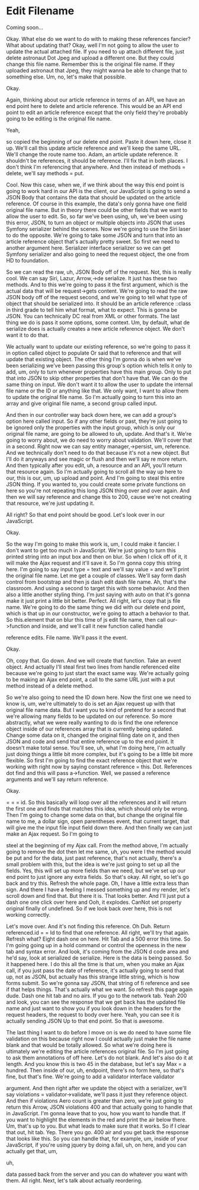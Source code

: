 # Edit Filename

Coming soon...

Okay. What else do we want to do with to making these references fancier? What about
updating that? Okay, well I'm not going to allow the user to update the actual
attached file. If you need to up attach different file, just delete astronaut Dot
Jpeg and upload a different one. But they could change this file name. Remember this
is the original file name. If they uploaded astronaut that Jpeg, they might wanna be
able to change that to something else. Um, no, let's make that possible.

Okay.

Again, thinking about our article reference in terms of an API, we have an end point
here to delete and article reference. This would be an API end point to edit an
article reference except that the only field they're probably going to be editing is
the original file name.

Yeah,

so copied the beginning of our delete end point. Paste it down here, close it up.
We'll call this update article reference and we'll keep the same URL. We'll change
the route name too. Adam, an article update reference. It shouldn't be references, it
should be reference. I'll fix that in both places. I don't think I'm referencing that
anywhere. And then instead of methods = delete, we'll say methods = put.

Cool. Now this case, when we, if we think about the way this end point is going to
work hard in our API is the client, our JavaScript is going to send a JSON Body that
contains the data that should be updated on the article reference. Of course in this
example, the data's only gonna have one field original file name. But in theory there
could be other fields that we want to allow the user to edit. So, so far we've been
using, uh, we've been using this error, JSON, to turn an object or multiple objects
into JSON that uses Symfony serializer behind the scenes. Now we're going to use the
Siri laser to do the opposite. We're going to take some JSON and turn that into an
article reference object that's actually pretty sweet. So first we need to another
argument here. Serializer interface serializer so we can get Symfony serializer and
also going to need the request object, the one from HD to foundation.

So we can read the raw, uh, JSON Body off of the request. Not, this is really cool.
We can say Siri, Lazur, Arrow,->de serialize. It just has these two methods. And to
this we're going to pass it the first argument, which is the actual data that will be
request->gets content. We're going to read the raw JSON body off of the request
second, and we're going to tell what type of object that should be serialized into.
It should be an article reference ::class in third grade to tell him what format,
what to expect. This is gonna be JSON. You can technically DC real from XML or other
formats. The last thing we do is pass it some options, some context. Um, by default,
what de serialize does is actually creates a new article reference object. We don't
want it to do that.

We actually want to update our existing reference, so we're going to pass it in
option called object to populate Or said that to reference and that will update that
existing object. The other thing I'm gonna do is when we've been serializing we've
been passing this group's option which tells it only to add, um, only to turn
whenever properties have this main group. Only to put that into JSON to skip other
properties that don't have that. We can do the same thing on input. We don't want it
to allow the user to update the internal file name or the ID or anything like that.
We only want, I want to allow them to update the original file name. So I'm actually
going to turn this into an array and give original file name, a second group called
input.

And then in our controller way back down here, we can add a group's option here
called input. So if any other fields or past, they're just going to be ignored only
the properties with the input group, which is only our original file name, are going
to be allowed to uh, update. And that's it. We're going to worry about, we do need to
worry about validation. We'll cover that in a second. Right now we can say entity
manager,->persist, um, reference. And we technically don't need to do that because
it's not a new object. But I'll do it anyways and see magic or flush and then we'll
say re more return. And then typically after you edit, uh, a resource and an API,
you'll return that resource again. So I'm actually going to scroll all the way up
here to our, this is our, um, up upload and point. And I'm going to steal this entire
JSON thing. If you wanted to, you could create some private functions on here so
you're not repeating this long JSON thing over and over again. And then we will say
reference and change this to 200, cause we're not creating that resource, we're just
updating it.

All right? So that end point should be good. Let's look over in our JavaScript.

Okay.

So the way I'm going to make this work is, um, I could make it fancier. I don't want
to get too much in JavaScript. We're just going to turn this printed string into an
input box and then on blur. So when I click off of it, it will make the Ajax request
and it'll save it. So I'm gonna copy this string here. I'm going to say input type =
text and we'll say value = and we'll print the original file name. Let me get a
couple of classes. We'll say form dash control from bootstrap and then js dash edit
dash file name. Ah, that's the classroom. And using a second to target this with some
behavior. And then also a little another styling thing. I'm just saying with auto on
that it's gonna make it just print a little bit better. Perfect. All right, let's
copy that js file name. We're going to do the same thing we did with our delete end
point, which is that up in our constructor, we're going to attach a behavior to that.
So this.element that on blur this time of js edit file name, then call our->function
and inside, and we'll call it new function called handle

reference edits. File name. We'll pass it the event.

Okay.

Oh, copy that. Go down. And we will create that function. Take an event object. And
actually I'll steal first two lines from handle referenced elite because we're going
to just start the exact same way. We're actually going to be making an Ajax end
point, a call to the same URL just with a put method instead of a delete method.

So we're also going to need the ID down here. Now the first one we need to know is,
um, we're ultimately to do is set an Ajax request up with that original file name
data. But I want you to kind of pretend for a second that we're allowing many fields
to be updated on our reference. So more abstractly, what we were really wanting to do
is find the one reference object inside of our references array that is currently
being updated. Change some data on it, changed the original filing date on it, and
then JSON and code and send that entire reference up to the end point. It doesn't
make total sense. You'll see, uh, what I'm doing here, I'm actually just doing things
a little bit more complex, but it's going to be a little bit more flexible. So first
I'm going to find the exact reference object that we're working with right now by
saying constant reference = this. Dot. References dot find and this will pass
a->function. Well, we passed a reference arguments and we'll say return reference.

Okay.

= = = id. So this basically will loop over all the references and it will return the
first one and finds that matches this idea, which should only be wrong. Then I'm
going to change some data on that, but change the original file name to me, a dollar
sign, open parentheses event, that current target, that will give me the input file
input field down there. And then finally we can just make an Ajax request. So I'm
going to

steel at the beginning of my Ajax call. From the method above, I'm actually going to
remove the dot then let me same, uh, you were l the method would be put and for the
data, just past reference, that's not actually, there's a small problem with this,
but the idea is we're just going to set up all the fields. Yes, this will set up more
fields than we need, but we've set up our end point to just ignore any extra fields.
So that's okay. All right, so let's go back and try this. Refresh the whole page. Oh,
I have a little extra less than sign. And there I have a feeling I messed something
up and my render, let's scroll down and find that. But there it is. That looks
better. And I'll just put a dash one one click over here and Ooh, it explodes. CanNot
set property original finally of undefined. So if we look back over here, this is not
working correctly.

Let's move over. And it's not finding this reference. Oh Duh. Return referenced.id =
= Id to find that one reference. All right, we'll try that again. Refresh what? Eight
dash one on here. Hit Tab and a 500 error this time. So I'm going going up in a hold
command or control the openness in the new tab and syntax error. And look, it's
coming from the JSON d code area and he'd say, look at serialized de serialize. Here
is the data is being passed. So it happened here. I do this all the time is that um,
when you make an Ajax call, if you just pass the date of reference, it's actually
going to send that up, not as JSON, but actually has this strange little string,
which is how forms submit. So we're gonna say JSON, that string of fi reference and
see if that helps things. That's actually what we want. So refresh this page again
dude. Dash one hit tab and no airs. If you go to the network tab. Yeah 200 and look,
you can see the response that we get back has the updated file name and just want to
show you if you look down in the headers for the request headers, the request to body
over here. Yeah, you can see it is actually sending JSON Up to that end point. So
that is awesome.

The last thing I want to do before I move on is we do need to have some file
validation on this because right now I could actually just make the file name blank
and that would be totally allowed. So what we're doing here is ultimately we're
editing the article references original file. So I'm just going to ask them
annotations of off here. Let's do not blank. And let's also do it at length. And you
know this is two 45 in the database, but let's say Max = a hundred. Then inside of
our, uh, endpoint, there's no form here, so that's fine, but that's fine. We're going
to add a validator interface validator

argument. And then right after we update the object with a serializer, we'll say
violations = validator->validate, we'll pass it just they reference object. And then
if violations Aero count is greater than zero, we're just going to return this Arrow,
JSON violations 400 and that actually going to handle that in JavaScript. I'm gonna
leave that to you, how you want to handle that. If you want to highlight the elements
in the red and print the air below there. Um, that's up to you. But what leads to
make sure that it works. So if I clear that out, hit tab. Yep. There you go. 400 air
and you get back the response that looks like this. So you can handle that, for
example, um, inside of your JavaScript, if you're using jquery by doing a.fail, uh,
on here, and you can actually get that, um,

uh,

data passed back from the server and you can do whatever you want with them. All
right. Next, let's talk about actually reordering.
